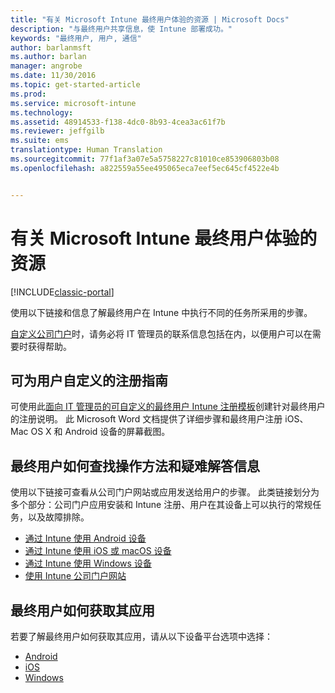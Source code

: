 ```yaml
---
title: "有关 Microsoft Intune 最终用户体验的资源 | Microsoft Docs"
description: "与最终用户共享信息，使 Intune 部署成功。"
keywords: "最终用户, 用户, 通信"
author: barlanmsft
ms.author: barlan
manager: angrobe
ms.date: 11/30/2016
ms.topic: get-started-article
ms.prod: 
ms.service: microsoft-intune
ms.technology: 
ms.assetid: 48914533-f138-4dc0-8b93-4cea3ac61f7b
ms.reviewer: jeffgilb
ms.suite: ems
translationtype: Human Translation
ms.sourcegitcommit: 77f1af3a07e5a5758227c81010ce853906803b08
ms.openlocfilehash: a822559a55ee495065eca7eef5ec645cf4522e4b


---
```


# <a name="resources-about-the-end-user-experience-with-microsoft-intune"></a>有关 Microsoft Intune 最终用户体验的资源

[!INCLUDE[classic-portal](../includes/classic-portal.md)]

使用以下链接和信息了解最终用户在 Intune 中执行不同的任务所采用的步骤。

[自定义公司门户](/Intune/get-started/start-with-a-paid-subscription-to-microsoft-intune-step-7)时，请务必将 IT 管理员的联系信息包括在内，以便用户可以在需要时获得帮助。

## <a name="enrollment-guide-that-you-can-customize-for-your-users"></a>可为用户自定义的注册指南

可使用此[面向 IT 管理员的可自定义的最终用户 Intune 注册模板](https://gallery.technet.microsoft.com/End-user-Intune-enrollment-55dfd64a)创建针对最终用户的注册说明。 此 Microsoft Word 文档提供了详细步骤和最终用户注册 iOS、Mac OS X 和 Android 设备的屏幕截图。

## <a name="how-your-end-users-find-how-to-and-troubleshooting-information"></a>最终用户如何查找操作方法和疑难解答信息

使用以下链接可查看从公司门户网站或应用发送给用户的步骤。 此类链接划分为多个部分：公司门户应用安装和 Intune 注册、用户在其设备上可以执行的常规任务，以及故障排除。

- [通过 Intune 使用 Android 设备](/Intune/EndUser/using-your-android-device-with-intune)
- [通过 Intune 使用 iOS 或 macOS 设备](/Intune/EndUser/using-your-iOS-or-macOS-device-with-intune)
- [通过 Intune 使用 Windows 设备](/Intune/EndUser/using-your-windows-device-with-intune)
- [使用 Intune 公司门户网站](/Intune/EndUser/using-the-intune-company-portal-website)


## <a name="how-your-end-users-get-their-apps"></a>最终用户如何获取其应用

若要了解最终用户如何获取其应用，请从以下设备平台选项中选择：

- [Android](how-your-android-users-get-their-apps.md)
- [iOS](how-your-ios-users-get-their-apps.md)
- [Windows](how-your-windows-users-get-their-apps.md)



<!--HONumber=Jan17_HO1-->


